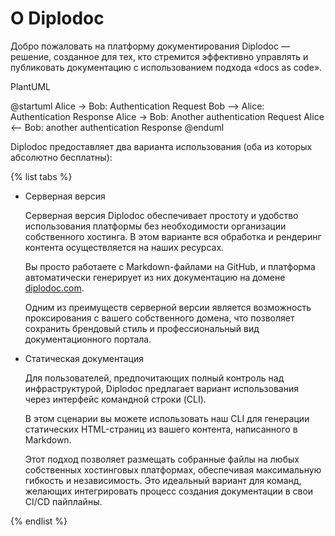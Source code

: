 # О Diplodoc

Добро пожаловать на платформу документирования Diplodoc — решение, созданное для тех, кто стремится эффективно управлять и публиковать документацию с использованием подхода «docs as code».


PlantUML

@startuml
Alice -> Bob: Authentication Request
Bob --> Alice: Authentication Response
Alice -> Bob: Another authentication Request
Alice <-- Bob: another authentication Response
@enduml


Diplodoc предоставляет два варианта использования (оба из которых абсолютно бесплатны):

{% list tabs %}

- Серверная версия

  Серверная версия Diplodoc обеспечивает простоту и удобство использования платформы без необходимости организации собственного хостинга. В этом варианте вся обработка и рендеринг контента осуществляется на наших ресурсах.

  Вы просто работаете с Markdown-файлами на GitHub, и платформа автоматически генерирует из них документацию на домене [diplodoc.com](https://diplodoc.com/).

  Одним из преимуществ серверной версии является возможность проксирования с вашего собственного домена, что позволяет сохранить брендовый стиль и профессиональный вид документационного портала.

- Cтатическая документация

  Для пользователей, предпочитающих полный контроль над инфраструктурой, Diplodoc предлагает вариант использования через интерфейс командной строки (CLI).

  В этом сценарии вы можете использовать наш CLI для генерации статических HTML-страниц из вашего контента, написанного в Markdown.

  Этот подход позволяет размещать собранные файлы на любых собственных хостинговых платформах, обеспечивая максимальную гибкость и независимость. Это идеальный вариант для команд, желающих интегрировать процесс создания документации в свои CI/CD пайплайны.

{% endlist %}

